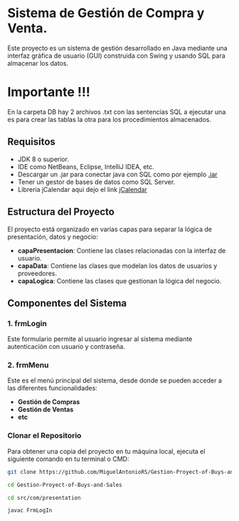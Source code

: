 # Sistema de Gestión de Compra y Venta.
 
Este proyecto es un sistema de gestión desarrollado en Java mediante una interfaz gráfica de usuario (GUI) construida con Swing y usando SQL para almacenar los datos.
 
# Importante !!! 
  
En la carpeta DB hay 2 archivos .txt con las sentencias SQL a ejecutar una es para crear las tablas la otra para los procedimientos almacenados.

## Requisitos 

- JDK 8 o superior. 
- IDE como NetBeans, Eclipse, IntelliJ IDEA, etc.
- Descargar un .jar para conectar java con SQL como por ejemplo [.jar](https://learn.microsoft.com/en-us/sql/connect/jdbc/release-notes-for-the-jdbc-driver?view=sql-server-ver15) 
- Tener un gestor de bases de datos como SQL Server. 
- Libreria jCalendar aqui dejo el link [jCalendar](https://toedter.com/jcalendar)
  
## Estructura del Proyecto

El proyecto está organizado en varias capas para separar la lógica de presentación, datos y negocio:

- **capaPresentacion**: Contiene las clases relacionadas con la interfaz de usuario.
- **capaData**: Contiene las clases que modelan los datos de usuarios y proveedores.
- **capaLogica**: Contiene las clases que gestionan la lógica del negocio.

## Componentes del Sistema

### 1. frmLogin

Este formulario permite al usuario ingresar al sistema mediante autenticación con usuario y contraseña.

### 2. frmMenu

Este es el menú principal del sistema, desde donde se pueden acceder a las diferentes funcionalidades:

- **Gestión de Compras**
- **Gestión de Ventas**
- **etc**
### Clonar el Repositorio

Para obtener una copia del proyecto en tu máquina local, ejecuta el siguiente comando en tu terminal o CMD:

```bash
git clone https://github.com/MiguelAntonioRS/Gestion-Proyect-of-Buys-and-Sales.git

cd Gestion-Proyect-of-Buys-and-Sales

cd src/com/presentation

javac FrmLogIn
